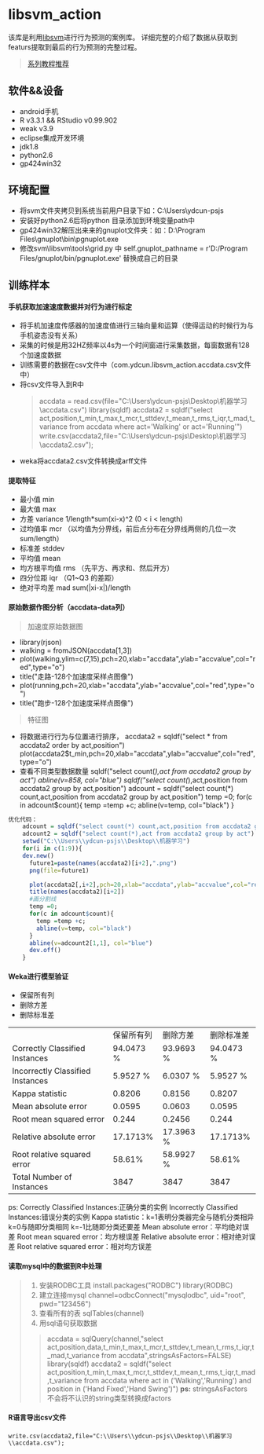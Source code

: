 # libsvm_action

该库是利用[libsvm](http://www.csie.ntu.edu.tw/~cjlin/)进行行为预测的案例库。
详细完整的介绍了数据从获取到featurs提取到最后的行为预测的完整过程。
> [系列教程推荐](http://blog.csdn.net/flydreamgg/article/details/4466023)

## 软件&&设备
- android手机
- R v3.3.1 && RStudio v0.99.902
- weak v3.9
- eclipse集成开发环境
- jdk1.8
- python2.6
- gp424win32

## 环境配置
- 将svm文件夹拷贝到系统当前用户目录下如：C:\Users\ydcun-psjs
- 安装好python2.6后将python 目录添加到环境变量path中
- gp424win32解压出来来的gnuplot文件夹：如：D:\Program Files\gnuplot\bin\pgnuplot.exe
- 修改svm\libsvm\tools\grid.py 中
	self.gnuplot_pathname = r'D:/Program Files/gnuplot/bin/pgnuplot.exe' 替换成自己的目录

## 训练样本

#### 手机获取加速速度数据并对行为进行标定
- 将手机加速度传感器的加速度值进行三轴向量和运算（使得运动的时候行为与手机姿态没有关系）
- 采集的时候是用32HZ频率以4s为一个时间窗进行采集数据，每窗数据有128个加速度数据
- 训练需要的数据在csv文件中（com.ydcun.libsvm_action.accdata.csv文件中）
- 将csv文件导入到R中
	> accdata = read.csv(file="C:\\Users\\ydcun-psjs\\Desktop\\机器学习\\accdata.csv")
	> library(sqldf)
	> accdata2 = sqldf("select act,position,t_min,t_max,t_mcr,t_sttdev,t_mean,t_rms,t_iqr,t_mad,t_variance from accdata where act='Walking' or act='Running'")
	> write.csv(accdata2,file="C:\\Users\\ydcun-psjs\\Desktop\\机器学习\\accdata2.csv");
- weka将accdata2.csv文件转换成arff文件

#### 提取特征
- 最小值 	min
- 最大值 	max
- 方差 variance 1/length*sum(xi-x)^2   (0 < i < length)
- 过均值率 mcr （以均值为分界线，前后点分布在分界线两侧的几位一次 sum/length）
- 标准差 stddev
- 平均值 mean
- 均方根平均值 rms  （先平方、再求和、然后开方）
- 四分位距 iqr （Q1~Q3 的差距）
- 绝对平均差 mad sum(|xi-x|)/length

#### 原始数据作图分析（accdata-data列）

> 加速度原始数据图
- library(rjson)
- walking = fromJSON(accdata[1,3])
- plot(walking,ylim=c(7,15),pch=20,xlab="accdata",ylab="accvalue",col="red",type="o")
- title("走路-128个加速度采样点图像")
- plot(running,pch=20,xlab="accdata",ylab="accvalue",col="red",type="o")
- title("跑步-128个加速度采样点图像")

> 特征图
- 将数据进行行为与位置进行排序，
	accdata2 = sqldf("select * from accdata2 order by act,position")
	plot(accdata2$t_min,pch=20,xlab="accdata",ylab="accvalue",col="red",type="o")
- 查看不同类型数据数量
	sqldf("select count(*),act from accdata2 group by act")
	abline(v=858, col="blue")
	sqldf("select count(*),act,position from accdata2 group by act,position")
	adcount = sqldf("select count(*) count,act,position from accdata2 group by act,position")
	temp =0;
	for(c in adcount$count){
 	temp =temp +c;
	abline(v=temp, col="black")
	}

```R
优化代码：
	adcount = sqldf("select count(*) count,act,position from accdata2 group by act,position")
	adcount2 = sqldf("select count(*),act from accdata2 group by act")
	setwd("C:\\Users\\ydcun-psjs\\Desktop\\机器学习")
	for(i in c(1:9)){
  	dev.new()
	  future1=paste(names(accdata2)[i+2],".png")
	  png(file=future1)

	  plot(accdata2[,i+2],pch=20,xlab="accdata",ylab="accvalue",col="red",type="o")
	  title(names(accdata2)[i+2])
	  #画分割线
	  temp =0;
	  for(c in adcount$count){
		temp =temp +c;
		abline(v=temp, col="black")
	  }
	  abline(v=adcount2[1,1], col="blue")
	  dev.off()
	}
```

#### Weka进行模型验证
- 保留所有列
- 删除方差
- 删除标准差
<table>
<tr><td></td><td>保留所有列</td><td>删除方差</td><td>删除标准差</td></tr>
<tr><td>Correctly Classified Instances</td><td>94.0473 %</td><td>93.9693 %</td><td>94.0473 %</td></tr>
<tr><td>Incorrectly Classified Instances</td><td>5.9527 %</td><td>6.0307 %</td><td>5.9527 %</td></tr>
<tr><td>Kappa statistic</td><td>0.8206</td><td>0.8156</td><td>0.8207</td></tr>
<tr><td>Mean absolute error</td><td>0.0595</td><td>0.0603</td><td>0.0595</td></tr>
<tr><td>Root mean squared error</td><td>0.244</td><td>0.2456</td><td>0.244 </td></tr>
<tr><td>Relative absolute error</td><td>17.1713%</td><td>17.3963 %</td><td>17.1713%</td></tr>
<tr><td>Root relative squared error</td><td>58.61%</td><td>58.9927 %</td><td>58.61%</td></tr>
<tr><td>Total Number of Instances</td><td>3847</td><td>3847 </td><td>3847</td></tr>
</table>
ps:
	Correctly Classified Instances:正确分类的实例
	Incorrectly Classified Instances:错误分类的实例
	Kappa statistic：k=1表明分类器完全与随机分类相异 k=0与随即分类相同 k=-1比随即分类还要差
	Mean absolute error：平均绝对误差
	Root mean squared error：均方根误差
	Relative absolute error：相对绝对误差
	Root relative squared error：相对均方误差

#### 读取mysql中的数据到R中处理
>	1. 安装RODBC工具
		install.packages("RODBC")
		library(RODBC)
>	2. 建立连接mysql
		channel=odbcConnect("mysqlodbc", uid="root", pwd="123456")
>	3. 查看所有的表
		sqlTables(channel)
>    4. 用sql语句获取数据
>> accdata = sqlQuery(channel,"select act,position,data,t_min,t_max,t_mcr,t_sttdev,t_mean,t_rms,t_iqr,t_mad,t_variance from accdata",stringsAsFactors=FALSE)
> library(sqldf)
> accdata2 = sqldf("select act,position,t_min,t_max,t_mcr,t_sttdev,t_mean,t_rms,t_iqr,t_mad,t_variance from accdata where act in ('Walking','Running') and position in ('Hand Fixed','Hand Swing')")
**ps:** stringsAsFactors 不会将不认识的string类型转换成factors

#### R语言导出csv文件
	write.csv(accdata2,file="C:\\Users\\ydcun-psjs\\Desktop\\机器学习\\accdata.csv");
